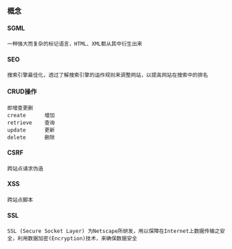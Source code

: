 ### 概念
#### SGML
    一种强大而复杂的标记语言，HTML、XML都从其中衍生出来

#### SEO
    搜索引擎最佳化，透过了解搜索引擎的运作规则来调整网站，以提高网站在搜索中的排名

#### CRUD操作
    即增查更删
    create      增加
    retrieve    查询
    update      更新
    delete      删除

#### CSRF
    跨站点请求伪造

#### XSS
    跨站点脚本
    
#### SSL
    SSL (Secure Socket Layer) 为Netscape所研发，用以保障在Internet上数据传输之安全，利用数据加密(Encryption)技术，来确保数据安全
    